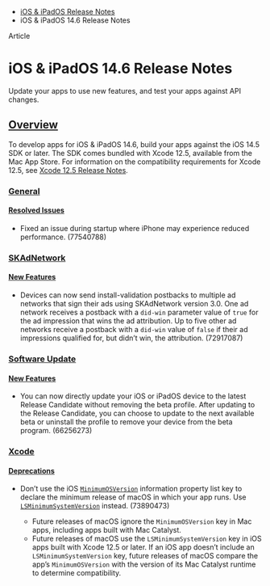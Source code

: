 - [iOS & iPadOS Release Notes](https://developer.apple.com/documentation/ios-ipados-release-notes)
- iOS & iPadOS 14.6 Release Notes

Article

# iOS & iPadOS 14.6 Release Notes

Update your apps to use new features, and test your apps against API changes.

## [Overview](https://developer.apple.com/documentation/ios-ipados-release-notes/ios-ipados-14_6-release-notes#Overview)

To develop apps for iOS & iPadOS 14.6, build your apps against the iOS 14.5 SDK or later. The SDK comes bundled with Xcode 12.5, available from the Mac App Store. For information on the compatibility requirements for Xcode 12.5, see [Xcode 12.5 Release Notes](https://developer.apple.com/documentation/Xcode-Release-Notes/xcode-12_5-release-notes).

### [General](https://developer.apple.com/documentation/ios-ipados-release-notes/ios-ipados-14_6-release-notes#General)

#### [Resolved Issues](https://developer.apple.com/documentation/ios-ipados-release-notes/ios-ipados-14_6-release-notes#Resolved-Issues)

- Fixed an issue during startup where iPhone may experience reduced performance. (77540788)

### [SKAdNetwork](https://developer.apple.com/documentation/ios-ipados-release-notes/ios-ipados-14_6-release-notes#SKAdNetwork)

#### [New Features](https://developer.apple.com/documentation/ios-ipados-release-notes/ios-ipados-14_6-release-notes#New-Features)

- Devices can now send install-validation postbacks to multiple ad networks that sign their ads using SKAdNetwork version 3.0. One ad network receives a postback with a `did-win` parameter value of `true` for the ad impression that wins the ad attribution. Up to five other ad networks receive a postback with a `did-win` value of `false` if their ad impressions qualified for, but didn’t win, the attribution. (72917087)

### [Software Update](https://developer.apple.com/documentation/ios-ipados-release-notes/ios-ipados-14_6-release-notes#Software-Update)

#### [New Features](https://developer.apple.com/documentation/ios-ipados-release-notes/ios-ipados-14_6-release-notes#New-Features)

- You can now directly update your iOS or iPadOS device to the latest Release Candidate without removing the beta profile. After updating to the Release Candidate, you can choose to update to the next available beta or uninstall the profile to remove your device from the beta program. (66256273)

### [Xcode](https://developer.apple.com/documentation/ios-ipados-release-notes/ios-ipados-14_6-release-notes#Xcode)

#### [Deprecations](https://developer.apple.com/documentation/ios-ipados-release-notes/ios-ipados-14_6-release-notes#Deprecations)

- Don’t use the iOS [`MinimumOSVersion`](https://developer.apple.com/documentation/BundleResources/Information-Property-List/MinimumOSVersion) information property list key to declare the minimum release of macOS in which your app runs. Use [`LSMinimumSystemVersion`](https://developer.apple.com/documentation/BundleResources/Information-Property-List/LSMinimumSystemVersion) instead. (73890473)

  - Future releases of macOS ignore the `MinimumOSVersion` key in Mac apps, including apps built with Mac Catalyst.
  - Future releases of macOS use the `LSMinimumSystemVersion` key in iOS apps built with Xcode 12.5 or later. If an iOS app doesn’t include an `LSMinimumSystemVersion` key, future releases of macOS compare the app’s `MinimumOSVersion` with the version of its Mac Catalyst runtime to determine compatibility.
